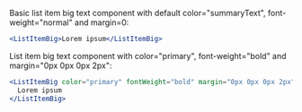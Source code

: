 Basic list item big text component with default color="summaryText", font-weight="normal" and margin=0:

```jsx
<ListItemBig>Lorem ipsum</ListItemBig>
```

List item big text component with color="primary", font-weight="bold" and margin="0px 0px 0px 2px":

```jsx
<ListItemBig color="primary" fontWeight="bold" margin="0px 0px 0px 2px">
  Lorem ipsum
</ListItemBig>
```
